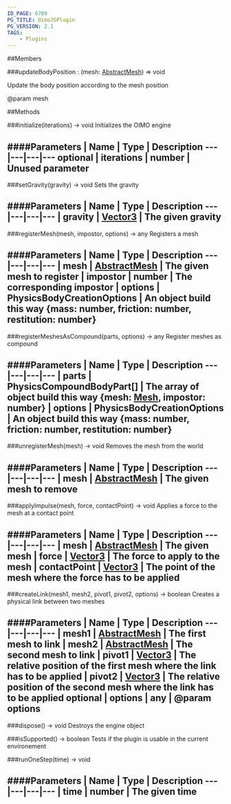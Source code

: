 ```yaml
---
ID_PAGE: 6789
PG_TITLE: OimoJSPlugin
PG_VERSION: 2.1
TAGS:
    - Plugins
---
```






##Members

###updateBodyPosition : (mesh: [AbstractMesh](page.php?p=6657)) =&gt; void


Update the body position according to the mesh position

@param mesh



##Methods

###initialize(iterations) &rarr; void
Initializes the OIMO engine





####Parameters
 | Name | Type | Description
---|---|---|---
optional | iterations | number | Unused parameter
---

###setGravity(gravity) &rarr; void
Sets the gravity





####Parameters
 | Name | Type | Description
---|---|---|---
 | gravity | [Vector3](page.php?p=6751) | The given gravity
---

###registerMesh(mesh, impostor, options) &rarr; any
Registers a mesh





####Parameters
 | Name | Type | Description
---|---|---|---
 | mesh | [AbstractMesh](page.php?p=6657) | The given mesh to register
 | impostor | number | The corresponding impostor
 | options | PhysicsBodyCreationOptions | An object build this way {mass: number, friction: number, restitution: number}
---

###registerMeshesAsCompound(parts, options) &rarr; any
Register meshes as compound





####Parameters
 | Name | Type | Description
---|---|---|---
 | parts | PhysicsCompoundBodyPart[] | The array of object build this way {mesh: [Mesh](page.php?p=6659), impostor: number}
 | options | PhysicsBodyCreationOptions | An object build this way {mass: number, friction: number, restitution: number}
---

###unregisterMesh(mesh) &rarr; void
Removes the mesh from the world





####Parameters
 | Name | Type | Description
---|---|---|---
 | mesh | [AbstractMesh](page.php?p=6657) | The given mesh to remove
---

###applyImpulse(mesh, force, contactPoint) &rarr; void
Applies a force to the mesh at a contact point





####Parameters
 | Name | Type | Description
---|---|---|---
 | mesh | [AbstractMesh](page.php?p=6657) | The given mesh
 | force | [Vector3](page.php?p=6751) | The force to apply to the mesh
 | contactPoint | [Vector3](page.php?p=6751) | The point of the mesh where the force has to be applied
---

###createLink(mesh1, mesh2, pivot1, pivot2, options) &rarr; boolean
Creates a physical link between two meshes





####Parameters
 | Name | Type | Description
---|---|---|---
 | mesh1 | [AbstractMesh](page.php?p=6657) | The first mesh to link
 | mesh2 | [AbstractMesh](page.php?p=6657) | The second mesh to link
 | pivot1 | [Vector3](page.php?p=6751) | The relative position of the first mesh where the link has to be applied
 | pivot2 | [Vector3](page.php?p=6751) | The relative position of the second mesh where the link has to be applied
optional | options | any | @param options
---

###dispose() &rarr; void
Destroys the engine object






###isSupported() &rarr; boolean
Tests if the plugin is usable in the current environement






###runOneStep(time) &rarr; void

####Parameters
 | Name | Type | Description
---|---|---|---
 | time | number | The given time
---
